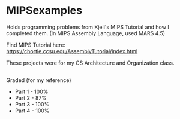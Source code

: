 # MIPSexamples
Holds programming problems from Kjell's MIPS Tutorial and how I completed them. (In MIPS Assembly Language, used MARS 4.5)

Find MIPS Tutorial here: https://chortle.ccsu.edu/AssemblyTutorial/index.html

These projects were for my CS Architecture and Organization class.

##

Graded (for my reference)
- Part 1 - 100%
- Part 2 - 87%
- Part 3 - 100%
- Part 4 - 100%

